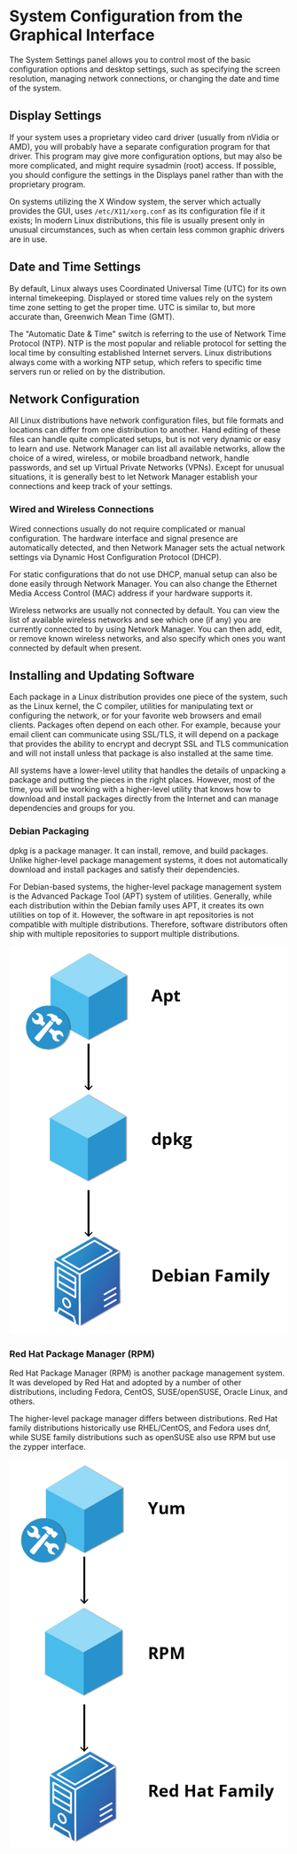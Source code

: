 # System Configuration from the Graphical Interface

The System Settings panel allows you to control most of the basic configuration options and desktop settings, such as specifying the screen resolution, managing network connections, or changing the date and time of the system.

## Display Settings

If your system uses a proprietary video card driver (usually from nVidia or AMD), you will probably have a separate configuration program for that driver. This program may give more configuration options, but may also be more complicated, and might require sysadmin (root) access. If possible, you should configure the settings in the Displays panel rather than with the proprietary program.

On systems utilizing the X Window system, the server which actually provides the GUI, uses `/etc/X11/xorg.conf` as its configuration file if it exists; In modern Linux distributions, this file is usually present only in unusual circumstances, such as when certain less common graphic drivers are in use.

## Date and Time Settings

By default, Linux always uses Coordinated Universal Time (UTC) for its own internal timekeeping. Displayed or stored time values rely on the system time zone setting to get the proper time. UTC is similar to, but more accurate than, Greenwich Mean Time (GMT).

The "Automatic Date & Time" switch is referring to the use of Network Time Protocol (NTP). NTP is the most popular and reliable protocol for setting the local time by consulting established Internet servers. Linux distributions always come with a working NTP setup, which refers to specific time servers run or relied on by the distribution.

## Network Configuration

All Linux distributions have network configuration files, but file formats and locations can differ from one distribution to another. Hand editing of these files can handle quite complicated setups, but is not very dynamic or easy to learn and use. Network Manager can list all available networks, allow the choice of a wired, wireless, or mobile broadband network, handle passwords, and set up Virtual Private Networks (VPNs). Except for unusual situations, it is generally best to let Network Manager establish your connections and keep track of your settings.

### Wired and Wireless Connections

Wired connections usually do not require complicated or manual configuration. The hardware interface and signal presence are automatically detected, and then Network Manager sets the actual network settings via Dynamic Host Configuration Protocol (DHCP).

For static configurations that do not use DHCP, manual setup can also be done easily through Network Manager. You can also change the Ethernet Media Access Control (MAC) address if your hardware supports it.

Wireless networks are usually not connected by default. You can view the list of available wireless networks and see which one (if any) you are currently connected to by using Network Manager. You can then add, edit, or remove known wireless networks, and also specify which ones you want connected by default when present.

## Installing and Updating Software

Each package in a Linux distribution provides one piece of the system, such as the Linux kernel, the C compiler, utilities for manipulating text or configuring the network, or for your favorite web browsers and email clients. Packages often depend on each other. For example, because your email client can communicate using SSL/TLS, it will depend on a package that provides the ability to encrypt and decrypt SSL and TLS communication and will not install unless that package is also installed at the same time.

All systems have a lower-level utility that handles the details of unpacking a package and putting the pieces in the right places. However, most of the time, you will be working with a higher-level utility that knows how to download and install packages directly from the Internet and can manage dependencies and groups for you.

### Debian Packaging

dpkg is a package manager. It can install, remove, and build packages. Unlike higher-level package management systems, it does not automatically download and install packages and satisfy their dependencies.

For Debian-based systems, the higher-level package management system is the Advanced Package Tool (APT) system of utilities. Generally, while each distribution within the Debian family uses APT, it creates its own utilities on top of it. However, the software in apt repositories is not compatible with multiple distributions. Therefore, software distributors often ship with multiple repositories to support multiple distributions. 

![](images/5.3.1.png)

### Red Hat Package Manager (RPM)

Red Hat Package Manager (RPM) is another package management system. It was developed by Red Hat and adopted by a number of other distributions, including Fedora, CentOS, SUSE/openSUSE, Oracle Linux, and others.

The higher-level package manager differs between distributions. Red Hat family distributions historically use RHEL/CentOS, and Fedora uses dnf, while SUSE family distributions such as openSUSE also use RPM but use the zypper interface.

![](images/5.3.2.png)
